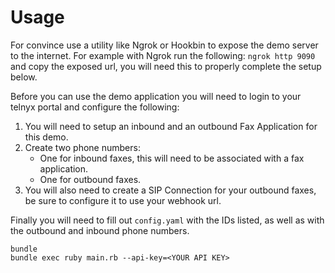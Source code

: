 # Usage

For convince use a utility like Ngrok or Hookbin to expose the demo server to the internet. For example with Ngrok run the following: `ngrok http 9090` and copy the exposed url, you will need this to properly complete the setup below.

Before you can use the demo application you will need to login to your telnyx portal and configure the following:

1. You will need to setup an inbound and an outbound Fax Application for this demo.
2. Create two phone numbers:
    - One for inbound faxes, this will need to be associated with a fax application.
    - One for outbound faxes. 
3. You will also need to create a SIP Connection for your outbound faxes, be sure to configure it to use your webhook url.

Finally you will need to fill out `config.yaml` with the IDs listed, as well as with the outbound and inbound phone numbers.

```
bundle
bundle exec ruby main.rb --api-key=<YOUR API KEY>
```